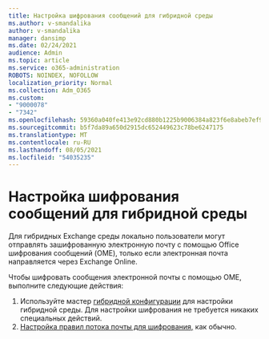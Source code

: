 ```yaml
---
title: Настройка шифрования сообщений для гибридной среды
ms.author: v-smandalika
author: v-smandalika
manager: dansimp
ms.date: 02/24/2021
audience: Admin
ms.topic: article
ms.service: o365-administration
ROBOTS: NOINDEX, NOFOLLOW
localization_priority: Normal
ms.collection: Adm_O365
ms.custom:
- "9000078"
- "7342"
ms.openlocfilehash: 59360a040fe413e92cd880b1225b9006384a823f6e8abeb7ef922949b9a874fd
ms.sourcegitcommit: b5f7da89a650d2915dc652449623c78be6247175
ms.translationtype: MT
ms.contentlocale: ru-RU
ms.lasthandoff: 08/05/2021
ms.locfileid: "54035235"
---
```

# <a name="configure-message-encryption-for-a-hybrid-environment"></a>Настройка шифрования сообщений для гибридной среды

Для гибридных Exchange среды локально пользователи могут отправлять зашифрованную электронную почту с помощью Office шифрования сообщений (OME), только если электронная почта направляется через Exchange Online.

Чтобы шифровать сообщения электронной почты с помощью OME, выполните следующие действия:

1. Используйте мастер [гибридной конфигурации](https://docs.microsoft.com/Exchange/hybrid-configuration-wizard) для настройки гибридной среды. Для настройки шифрования не требуется никаких специальных действий.
2. [Настройка правил потока почты для шифрования,](https://docs.microsoft.com/microsoft-365/compliance/define-mail-flow-rules-to-encrypt-email) как обычно.


